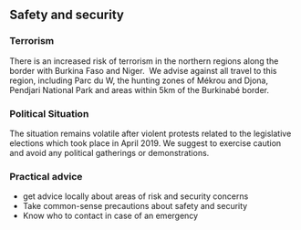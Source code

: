 ## Safety and security

### **Terrorism**

There is an increased risk of terrorism in the northern regions along the border with Burkina Faso and Niger.  We advise against all travel to this region, including Parc du W, the hunting zones of Mékrou and Djona, Pendjari National Park and areas within 5km of the Burkinabé border.

### **Political Situation**

The situation remains volatile after violent protests related to the legislative elections which took place in April 2019. We suggest to exercise caution and avoid any political gatherings or demonstrations.

### **Practical advice**

* get advice locally about areas of risk and security concerns
* Take common-sense precautions about safety and security
* Know who to contact in case of an emergency